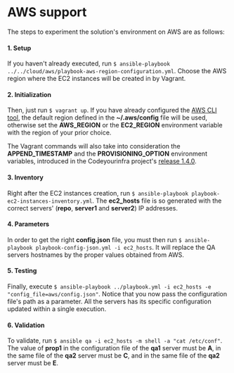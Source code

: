 # AWS support

The steps to experiment the solution's environment on AWS are as follows:

#### 1. Setup

If you haven't already executed, run `$ ansible-playbook ../../cloud/aws/playbook-aws-region-configuration.yml`. Choose the AWS region where the EC2 instances will be created in by Vagrant.

#### 2. Initialization

Then, just run `$ vagrant up`. If you have already configured the [AWS CLI tool](http://docs.aws.amazon.com/cli/latest/userguide/cli-chap-welcome.html), the default region defined in the **~/.aws/config** file will be used, otherwise set the **AWS_REGION** or the **EC2_REGION** environment variable with the region of your prior choice.

The Vagrant commands will also take into consideration the **APPEND_TIMESTAMP** and the **PROVISIONING_OPTION** environment variables, introduced in the Codeyourinfra project's [release 1.4.0](https://github.com/esign-consulting/codeyourinfra/tree/1.4.0).

#### 3. Inventory

Right after the EC2 instances creation, run `$ ansible-playbook playbook-ec2-instances-inventory.yml`. The **ec2_hosts** file is so generated with the correct servers' (**repo**, **server1** and **server2**) IP addresses.

#### 4. Parameters

In order to get the right **config.json** file, you must then run `$ ansible-playbook playbook-config-json.yml -i ec2_hosts`. It will replace the QA servers hostnames by the proper values obtained from AWS.

#### 5. Testing

Finally, execute `$ ansible-playbook ../playbook.yml -i ec2_hosts -e "config_file=aws/config.json"`. Notice that you now pass the configuration file's path as a parameter. All the servers has its specific configuration updated within a single execution.

#### 6. Validation

To validate, run `$ ansible qa -i ec2_hosts -m shell -a "cat /etc/conf"`. The value of **prop1** in the configuration file of the **qa1** server must be **A**, in the same file of the **qa2** server must be **C**, and in the same file of the **qa2** server must be **E**.